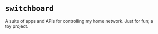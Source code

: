 # `switchboard`

A suite of apps and APIs for controlling my home network. Just for fun; a toy project.